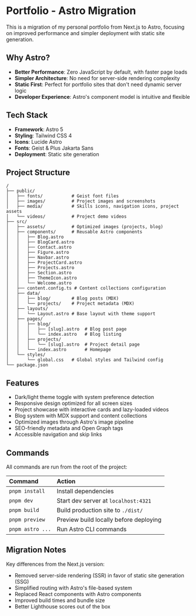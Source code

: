 # Portfolio - Astro Migration

This is a migration of my personal portfolio from Next.js to Astro, focusing on improved performance and simpler deployment with static site generation.

## Why Astro?

- **Better Performance**: Zero JavaScript by default, with faster page loads
- **Simpler Architecture**: No need for server-side rendering complexity
- **Static First**: Perfect for portfolio sites that don't need dynamic server logic
- **Developer Experience**: Astro's component model is intuitive and flexible

## Tech Stack

- **Framework**: Astro 5
- **Styling**: Tailwind CSS 4
- **Icons**: Lucide Astro
- **Fonts**: Geist & Plus Jakarta Sans
- **Deployment**: Static site generation

## Project Structure

```text
/
├── public/
│   ├── fonts/           # Geist font files
│   ├── images/          # Project images and screenshots
│   ├── media/           # Skills icons, navigation icons, project assets
│   └── videos/          # Project demo videos
├── src/
│   ├── assets/          # Optimized images (projects, blog)
│   ├── components/      # Reusable Astro components
│   │   ├── Blog.astro
│   │   ├── BlogCard.astro
│   │   ├── Contact.astro
│   │   ├── Figure.astro
│   │   ├── Navbar.astro
│   │   ├── ProjectCard.astro
│   │   ├── Projects.astro
│   │   ├── Section.astro
│   │   ├── ThemeIcon.astro
│   │   └── Welcome.astro
│   ├── content.config.ts # Content collections configuration
│   ├── data/
│   │   ├── blog/        # Blog posts (MDX)
│   │   └── projects/    # Project metadata (MDX)
│   ├── layouts/
│   │   └── Layout.astro # Base layout with theme support
│   ├── pages/
│   │   ├── blog/
│   │   │   ├── [slug].astro  # Blog post page
│   │   │   └── index.astro   # Blog listing
│   │   ├── projects/
│   │   │   └── [slug].astro  # Project detail page
│   │   └── index.astro       # Homepage
│   └── styles/
│       └── global.css   # Global styles and Tailwind config
└── package.json
```

## Features

- Dark/light theme toggle with system preference detection
- Responsive design optimized for all screen sizes
- Project showcase with interactive cards and lazy-loaded videos
- Blog system with MDX support and content collections
- Optimized images through Astro's image pipeline
- SEO-friendly metadata and Open Graph tags
- Accessible navigation and skip links

## Commands

All commands are run from the root of the project:

| Command            | Action                                        |
| :----------------- | :-------------------------------------------- |
| `pnpm install`     | Install dependencies                          |
| `pnpm dev`         | Start dev server at `localhost:4321`          |
| `pnpm build`       | Build production site to `./dist/`            |
| `pnpm preview`     | Preview build locally before deploying        |
| `pnpm astro ...`   | Run Astro CLI commands                        |

## Migration Notes

Key differences from the Next.js version:

- Removed server-side rendering (SSR) in favor of static site generation (SSG)
- Simplified routing with Astro's file-based system
- Replaced React components with Astro components
- Improved build times and bundle size
- Better Lighthouse scores out of the box

